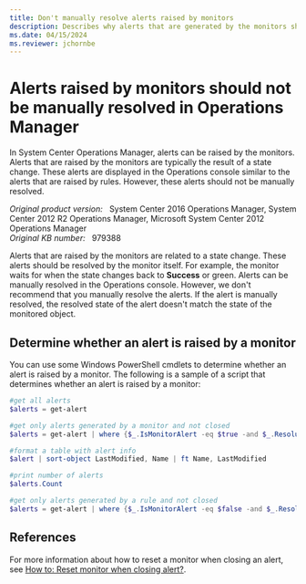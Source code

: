 ```yaml
---
title: Don't manually resolve alerts raised by monitors
description: Describes why alerts that are generated by the monitors should not be manually resolved in Operations Manager.
ms.date: 04/15/2024
ms.reviewer: jchornbe
---
```

# Alerts raised by monitors should not be manually resolved in Operations Manager

In System Center Operations Manager, alerts can be raised by the monitors. Alerts that are raised by the monitors are typically the result of a state change. These alerts are displayed in the Operations console similar to the alerts that are raised by rules. However, these alerts should not be manually resolved.

_Original product version:_ &nbsp; System Center 2016 Operations Manager, System Center 2012 R2 Operations Manager, Microsoft System Center 2012 Operations Manager  
_Original KB number:_ &nbsp; 979388

Alerts that are raised by the monitors are related to a state change. These alerts should be resolved by the monitor itself. For example, the monitor waits for when the state changes back to **Success** or green. Alerts can be manually resolved in the Operations console. However, we don't recommend that you manually resolve the alerts. If the alert is manually resolved, the resolved state of the alert doesn't match the state of the monitored object.

## Determine whether an alert is raised by a monitor

You can use some Windows PowerShell cmdlets to determine whether an alert is raised by a monitor. The following is a sample of a script that determines whether an alert is raised by a monitor:

```powershell
#get all alerts
$alerts = get-alert

#get only alerts generated by a monitor and not closed
$alerts = get-alert | where {$_.IsMonitorAlert -eq $true -and $_.ResolutionState -ne 255}

#format a table with alert info
$alert | sort-object LastModified, Name | ft Name, LastModified

#print number of alerts
$alerts.Count

#get only alerts generated by a rule and not closed
$alerts = get-alert | where {$_.IsMonitorAlert -eq $false -and $_.ResolutionState -ne 255}
```

## References

For more information about how to reset a monitor when closing an alert, see [How to: Reset monitor when closing alert?](/archive/blogs/mariussutara/how-to-reset-monitor-when-closing-alert).
